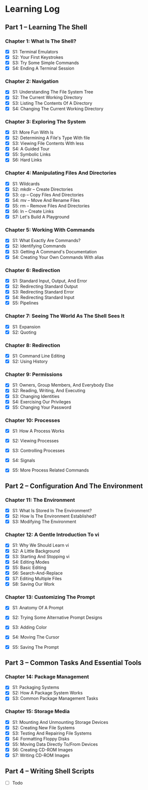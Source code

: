 # Learning Log

## Part 1 – Learning The Shell
### Chapter 1: What Is The Shell?
- [x] S1: Terminal Emulators
- [x] S2: Your First Keystrokes
- [x] S3: Try Some Simple Commands
- [x] S4: Ending A Terminal Session

### Chapter 2: Navigation
- [x] S1: Understanding The File System Tree
- [x] S2: The Current Working Directory
- [x] S3: Listing The Contents Of A Directory
- [x] S4: Changing The Current Working Directory

### Chapter 3: Exploring The System
- [x] S1: More Fun With ls
- [x] S2: Determining A File's Type With file
- [x] S3: Viewing File Contents With less
- [x] S4: A Guided Tour
- [x] S5: Symbolic Links
- [x] S6: Hard Links

### Chapter 4: Manipulating Files And Directories
- [x] S1: Wildcards
- [x] S2: mkdir – Create Directories
- [x] S3: cp – Copy Files And Directories
- [x] S4: mv – Move And Rename Files
- [x] S5: rm – Remove Files And Directories
- [x] S6: ln – Create Links
- [x] S7: Let's Build A Playground

### Chapter 5: Working With Commands
- [x] S1: What Exactly Are Commands?
- [x] S2: Identifying Commands
- [x] S3: Getting A Command's Documentation
- [x] S4: Creating Your Own Commands With alias

### Chapter 6: Redirection
- [x] S1: Standard Input, Output, And Error
- [x] S2: Redirecting Standard Output
- [x] S3: Redirecting Standard Error
- [x] S4: Redirecting Standard Input
- [x] S5: Pipelines

### Chapter 7: Seeing The World As The Shell Sees It
- [x] S1: Expansion
- [x] S2: Quoting

### Chapter 8: Redirection
- [x] S1: Command Line Editing
- [x] S2: Using History

### Chapter 9: Permissions
- [x] S1: Owners, Group Members, And Everybody Else
- [x] S2: Reading, Writing, And Executing
- [x] S3: Changing Identities
- [x] S4: Exercising Our Privileges
- [x] S5: Changing Your Password

### Chapter 10: Processes
- [x] S1: How A Process Works
- [x] S2: Viewing Processes
- [x] S3: Controlling Processes
- [x] S4: Signals
- [x] S5: More Process Related Commands


## Part 2 – Configuration And The Environment
### Chapter 11: The Environment
- [x] S1: What Is Stored In The Environment?
- [x] S2: How Is The Environment Established?
- [x] S3: Modifying The Environment

### Chapter 12: A Gentle Introduction To vi
- [x] S1: Why We Should Learn vi
- [x] S2: A Little Background
- [x] S3: Starting And Stopping vi
- [x] S4: Editing Modes
- [x] S5: Basic Editing
- [x] S6: Search-And-Replace
- [x] S7: Editing Multiple Files
- [x] S8: Saving Our Work

### Chapter 13: Customizing The Prompt
- [x] S1: Anatomy Of A Prompt
- [x] S2: Trying Some Alternative Prompt Designs
- [x] S3: Adding Color
- [x] S4: Moving The Cursor
- [x] S5: Saving The Prompt


## Part 3 – Common Tasks And Essential Tools
### Chapter 14: Package Management
- [x] S1: Packaging Systems
- [x] S2: How A Package System Works
- [x] S3: Common Package Management Tasks

### Chapter 15: Storage Media
- [x] S1: Mounting And Unmounting Storage Devices
- [x] S2: Creating New File Systems
- [x] S3: Testing And Repairing File Systems
- [x] S4: Formatting Floppy Disks
- [x] S5: Moving Data Directly To/From Devices
- [x] S6: Creating CD-ROM Images
- [x] S7: Writing CD-ROM Images

## Part 4 – Writing Shell Scripts
- [ ] Todo